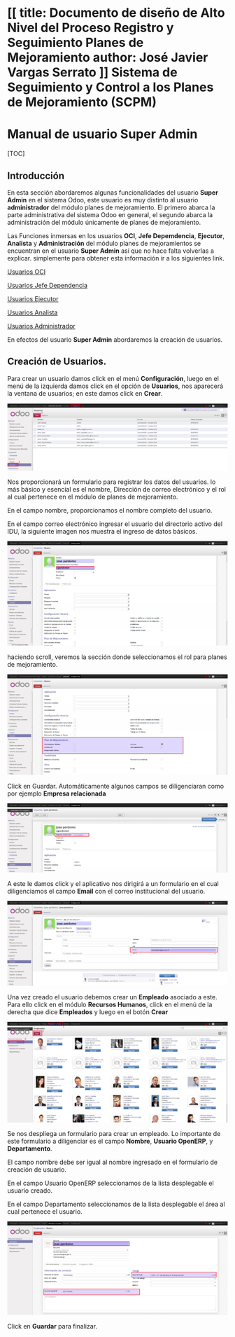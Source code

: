 [[
title: Documento de diseño de Alto Nivel del Proceso Registro y Seguimiento Planes de Mejoramiento
author: José Javier Vargas Serrato
]]
Sistema de Seguimiento y Control a los Planes de Mejoramiento (SCPM)
===================================================================

Manual de usuario Super Admin
============================

[TOC]

Introducción
--------------------------------
En esta sección abordaremos algunas funcionalidades del usuario **Super Admin** en el sistema Odoo, este usuario es muy distinto al usuario **administrador** del módulo planes de mejoramiento. El primero abarca la parte administrativa del sistema Odoo en general, el segundo abarca la administración del módulo únicamente de planes de mejoramiento.

Las Funciones inmersas en los usuarios **OCI**, **Jefe Depemdencia**, **Ejecutor**, **Analista** y **Administración** del módulo planes de mejoramientos se encuentran  en el usuario **Super Admin** así que no hace falta volverlas a explicar. simplemente para obtener esta información ir a los siguientes link.

[Usuarios OCI](/planes_de_mejoramiento/documentacion/usuario_oci.html)

[Usuarios Jefe Dependencia](/planes_de_mejoramiento/documentacion/usuario_jefed.html)

[Usuarios Ejecutor](/planes_de_mejoramiento/documentacion/usuario_ejecutor.html)

[Usuarios Analista](/planes_de_mejoramiento/documentacion/usuario_analista.html)

[Usuarios Administrador](/planes_de_mejoramiento/documentacion/usuario_administradro.html)

En efectos del usuario **Super Admin** abordaremos la creación de usuarios.

## Creación de Usuarios.
Para crear un usuario damos click en el menú **Configuración**, luego en el menú de la izquierda damos click en el opción de **Usuarios**, nos aparecerá la ventana de usuarios; en este damos click en **Crear**.

![Screenshot](../img/Selection_053.png)

Nos proporcionará un formulario para registrar los datos del usuarios.  lo más básico  y esencial es el nombre, Dirección de correo electrónico y el rol al cual pertenece en el módulo de planes de mejoramiento.

En el campo nombre, proporcionamos el nombre  completo del usuario.

En el campo correo electrónico ingresar el usuario del directorio activo del  IDU, la siguiente imagen nos muestra el ingreso de datos básicos.

![Screenshot](../img/Selection_054.png)

haciendo scroll, veremos la sección donde seleccionamos el rol para planes de mejoramiento.

![Screenshot](../img/Selection_056.png)

Click en Guardar. Automáticamente algunos campos se diligenciaran como por ejemplo **Empresa relacionada**

![Screenshot](../img/Selection_058.png)

A este le damos click y el aplicativo nos dirigirá a un formulario en el cual diligenciamos el campo **Email** con el correo institucional del usuario.

![Screenshot](../img/Selection_059.png)

Una vez creado el usuario debemos crear un **Empleado** asociado a este. Para ello click en el módulo **Recursos Humanos**, click en el menú de la derecha que dice **Empleados** y luego en el botón **Crear**

![Screenshot](../img/Selection_060.png)

Se nos despliega un formulario para crear un empleado. Lo importante de este formulario a diligenciar es el campo **Nombre**, **Usuario OpenERP**, y **Departamento**.

El campo nombre debe ser igual al nombre ingresado en el formulario de creación de usuario.

En el campo Usuario OpenERP seleccionamos de la lista desplegable el usuario creado.

En el campo Departamento seleccionamos de la lista desplegable el área al cual pertenece el usuario.

![Screenshot](../img/Selection_061.png)

Click en **Guardar** para finalizar.

